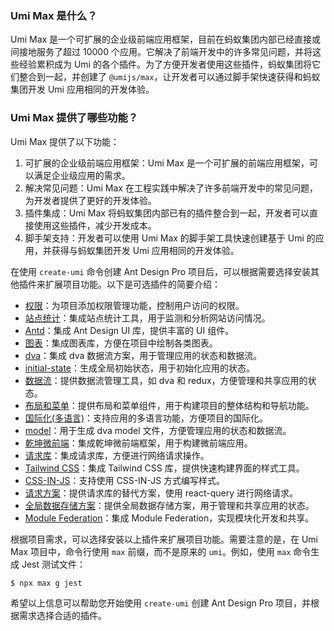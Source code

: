 ### Umi Max 是什么？

Umi Max 是一个可扩展的企业级前端应用框架，目前在蚂蚁集团内部已经直接或间接地服务了超过 10000 个应用。它解决了前端开发中的许多常见问题，并将这些经验累积成为 Umi 的各个插件。为了方便开发者使用这些插件，蚂蚁集团将它们整合到一起，并创建了 `@umijs/max`，让开发者可以通过脚手架快速获得和蚂蚁集团开发 Umi 应用相同的开发体验。

### Umi Max 提供了哪些功能？

Umi Max 提供了以下功能：

1. 可扩展的企业级前端应用框架：Umi Max 是一个可扩展的前端应用框架，可以满足企业级应用的需求。
2. 解决常见问题：Umi Max 在工程实践中解决了许多前端开发中的常见问题，为开发者提供了更好的开发体验。
3. 插件集成：Umi Max 将蚂蚁集团内部已有的插件整合到一起，开发者可以直接使用这些插件，减少开发成本。
4. 脚手架支持：开发者可以使用 Umi Max 的脚手架工具快速创建基于 Umi 的应用，并获得与蚂蚁集团开发 Umi 应用相同的开发体验。

在使用 `create-umi` 命令创建 Ant Design Pro 项目后，可以根据需要选择安装其他插件来扩展项目功能。以下是可选插件的简要介绍：

- [权限](./access)：为项目添加权限管理功能，控制用户访问的权限。
- [站点统计](./analytics)：集成站点统计工具，用于监测和分析网站访问情况。
- [Antd](./antd)：集成 Ant Design UI 库，提供丰富的 UI 组件。
- [图表](./charts)：集成图表库，方便在项目中绘制各类图表。
- [dva](./dva)：集成 dva 数据流方案，用于管理应用的状态和数据流。
- [initial-state](./data-flow#全局初始状态)：生成全局初始状态，用于初始化应用的状态。
- [数据流](./data-flow)：提供数据流管理工具，如 dva 和 redux，方便管理和共享应用的状态。
- [布局和菜单](./layout-menu)：提供布局和菜单组件，用于构建项目的整体结构和导航功能。
- [国际化(多语言)](./i18n)：支持应用的多语言功能，方便项目的国际化。
- [model](./data-flow)：用于生成 dva model 文件，方便管理应用的状态和数据流。
- [乾坤微前端](./micro-frontend)：集成乾坤微前端框架，用于构建微前端应用。
- [请求库](./request)：集成请求库，方便进行网络请求操作。
- [Tailwind CSS](./tailwindcss)：集成 Tailwind CSS 库，提供快速构建界面的样式工具。
- [CSS-IN-JS](./styled-components)：支持使用 CSS-IN-JS 方式编写样式。
- [请求方案](./react-query)：提供请求库的替代方案，使用 react-query 进行网络请求。
- [全局数据存储方案](./valtio)：提供全局数据存储方案，用于管理和共享应用的状态。
- [Module Federation](./mf)：集成 Module Federation，实现模块化开发和共享。

根据项目需求，可以选择安装以上插件来扩展项目功能。需要注意的是，在 Umi Max 项目中，命令行使用 `max` 前缀，而不是原来的 `umi`。例如，使用 `max` 命令生成 Jest 测试文件：

```bash /max/
$ npx max g jest
```

希望以上信息可以帮助您开始使用 `create-umi` 创建 Ant Design Pro 项目，并根据需求选择合适的插件。
